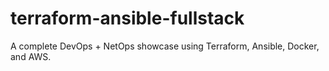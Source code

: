 # terraform-ansible-fullstack
A complete DevOps + NetOps showcase using Terraform, Ansible, Docker, and AWS.
